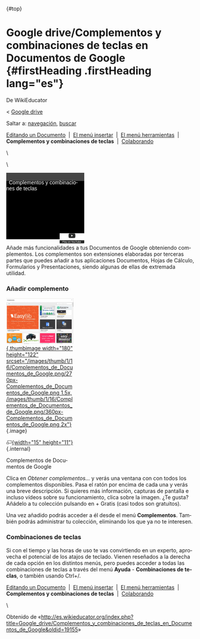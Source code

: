 <div id="content" class="mw-body" role="main">

[](){#top}
<div id="mw-js-message" style="display:none;">

</div>

<span dir="auto">Google drive/Complementos y combinaciones de teclas en Documentos de Google</span> {#firstHeading .firstHeading lang="es"}
===================================================================================================

<div id="bodyContent">

<div id="siteSub">

De WikiEducator

</div>

<div id="contentSub">

<span class="subpages">&lt; [Google
drive](/Google_drive "Google drive")</span>

</div>

<div id="jump-to-nav" class="mw-jump">

Saltar a: [navegación](#mw-navigation), [buscar](#p-search)

</div>

<div id="mw-content-text" class="mw-content-ltr" lang="es" dir="ltr">

<div id="SimpleNav" class="navigation">

<div id="ProjectNavPages">

[Editando un
Documento](/Google_drive/Introducci%C3%B3n_a_Documentos_de_Google "Google drive/Introducción a Documentos de Google")
 |  [El menú
insertar](/Google_drive/El_men%C3%BA_insertar_en_Documentos_de_Google "Google drive/El menú insertar en Documentos de Google")
 |  [El menú
herramientas](/Google_drive/El_men%C3%BA_herramientas_en_Documentos_de_Google "Google drive/El menú herramientas en Documentos de Google")
 |  **Complementos y combinaciones de teclas**  | 
[Colaborando](/Google_drive/Colaborando_con_Documentos_de_Google "Google drive/Colaborando con Documentos de Google")

</div>

</div>

\

\

<div class="plainlinks floatright">

[](https://www.youtube.com/watch?v=IeNrYKwcXX8%26rel%3D0&t=0)
<div class="weYouTube" data-ytid="IeNrYKwcXX8&amp;rel=0"
data-thumbnail="Google_Docs.png" data-list="" data-index=""
data-target="non_blank"
style="width:209px; height:178px; background: black; position: relative;">

![](images/clear1x1.gif){width="209" height="178"}
<div class="weYouTubeTitleContainer"
style="color: white; background: rgba(69,69,69,75); position: absolute; top: 0px; width: 100%; height: 18px; font: 14px sans-serif; padding-top: 4px;">

<span class="weYouTubeTitle" style="padding-left: 0.5em;">Complementos y
combinaciones de teclas</span>

</div>

<div class="weYouTubePlay"
style="position:absolute; top: 148px; left: 143px;">

![](images/start_play_YouTube.png)

</div>

</div>

</div>

Añade más funcionalidades a tus Documentos de Google obteniendo
complementos. Los complementos son extensiones elaboradas por terceras
partes que puedes añadir a tus aplicaciones Documentos, Hojas de
Cálculo, Formularios y Presentaciones, siendo algunas de ellas de
extremada utilidad.

### <span id="A.C3.B1adir_complemento" class="mw-headline">Añadir complemento</span>

<div class="thumb tright">

<div class="thumbinner" style="width:182px;">

[![](images/180px-Complementos_de_Documentos_de_Google.png){.thumbimage
width="180" height="122"
srcset="/images/thumb/1/16/Complementos_de_Documentos_de_Google.png/270px-Complementos_de_Documentos_de_Google.png 1.5x, /images/thumb/1/16/Complementos_de_Documentos_de_Google.png/360px-Complementos_de_Documentos_de_Google.png 2x"}](/Archivo:Complementos_de_Documentos_de_Google.png){.image}
<div class="thumbcaption">

<div class="magnify">

[![](images/magnify-clip.png){width="15"
height="11"}](/Archivo:Complementos_de_Documentos_de_Google.png "Aumentar"){.internal}

</div>

Complementos de Documentos de Google

</div>

</div>

</div>

Clica en *Obtener complementos...* y verás una ventana con con todos los
complementos disponibles. Pasa el ratón por encima de cada una y verás
una breve descripción. Si quieres más información, capturas de pantalla
e incluso vídeos sobre su funcionamiento, clica sobre la imagen. ¿Te
gusta? Añádelo a tu colección pulsando en + Gratis (casi todos son
gratuitos).

Una vez añadido podrás acceder a él desde el menú **Complementos**.
También podrás administrar tu colección, eliminando los que ya no te
interesen.

### <span id="Combinaciones_de_teclas" class="mw-headline">Combinaciones de teclas</span>

Si con el tiempo y las horas de uso te vas convirtiendo en un experto,
aprovecha el potencial de los atajos de teclado. Vienen reseñados a la
derecha de cada opción en los distintos menús, pero puedes acceder a
todas las combinaciones de teclas a través del menú **Ayuda** -
**Combinaciones de teclas**, o también usando Ctrl+/.

<div id="SimpleNav" class="navigation">

<div id="ProjectNavPages">

[Editando un
Documento](/Google_drive/Introducci%C3%B3n_a_Documentos_de_Google "Google drive/Introducción a Documentos de Google")
 |  [El menú
insertar](/Google_drive/El_men%C3%BA_insertar_en_Documentos_de_Google "Google drive/El menú insertar en Documentos de Google")
 |  [El menú
herramientas](/Google_drive/El_men%C3%BA_herramientas_en_Documentos_de_Google "Google drive/El menú herramientas en Documentos de Google")
 |  **Complementos y combinaciones de teclas**  | 
[Colaborando](/Google_drive/Colaborando_con_Documentos_de_Google "Google drive/Colaborando con Documentos de Google")

</div>

</div>

\

</div>

<div class="printfooter">

Obtenido de
«<http://es.wikieducator.org/index.php?title=Google_drive/Complementos_y_combinaciones_de_teclas_en_Documentos_de_Google&oldid=19155>»

</div>

<div id="catlinks" class="catlinks catlinks-allhidden">

</div>

<div class="visualClear">

</div>

</div>

</div>
